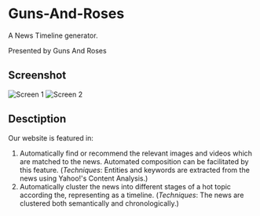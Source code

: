 Guns-And-Roses
==============

A News Timeline generator.

Presented by Guns And Roses

Screenshot
----------
![Screen 1](http://farm8.staticflickr.com/7336/8751257447_32b22d0b39_b.jpg)
![Screen 2](http://farm3.staticflickr.com/2823/8752389888_acdf265ff7_b.jpg)


Desctiption
-----------

Our website is featured in:
1. Automatically find or recommend the relevant images and videos which are matched to the news. Automated composition can be facilitated by this feature. 
    (*Techniques*: Entities and keywords are extracted from the news using Yahoo!'s Content Analysis.)
2. Automatically cluster the news into different stages of a hot topic according the, representing as a timeline.
    (*Techniques*: The news are clustered both semantically and chronologically.)
